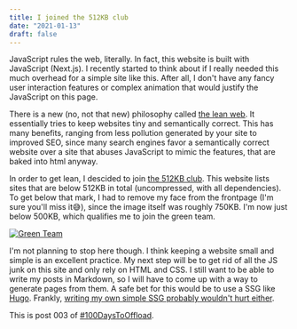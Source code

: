 ```yaml
---
title: I joined the 512KB club
date: "2021-01-13"
draft: false
---
```


JavaScript rules the web, literally. In fact, this website is built with JavaScript (Next.js). I recently started to think about if I really needed this much overhead for a simple site like this. After all, I don't have any fancy user interaction features or complex animation that would justify the JavaScript on this page.

There is a new (no, not that new) philosophy called [the lean web](https://leanweb.dev/). It essentially tries to keep websites tiny and semantically correct. This has many benefits, ranging from less pollution generated by your site to improved SEO, since many search engines favor a semantically correct website over a site that abuses JavaScript to mimic the features, that are baked into html anyway.

In order to get lean, I descided to join [the 512KB club](https://512kb.club/). This website lists sites that are below 512KB in total (uncompressed, with all dependencies). To get below that mark, I had to remove my face from the frontpage (I'm sure you'll miss it😅), since the image itself was roughly 750KB. I'm now just below 500KB, which qualifies me to join the green team.

[![Green Team](https://512kb.club/images/green-team.svg)](https://512kb.club)

I'm not planning to stop here though. I think keeping a website small and simple is an excellent practice. My next step will be to get rid of all the JS junk on this site and only rely on HTML and CSS. I still want to be able to write my posts in Markdown, so I will have to come up with a way to generate pages from them. A safe bet for this would be to use a SSG like [Hugo](https://gohugo.io/). Frankly, [writing my own simple SSG probably wouldn't hurt either](https://erikwinter.nl/articles/2020/why-i-built-my-own-shitty-static-site-generator/).

This is post 003 of [#100DaysToOffload](https://100daystooffload.com/).
